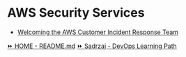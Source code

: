 # AWS Security Services

- [Welcoming the AWS Customer Incident Response Team](https://aws.amazon.com/blogs/security/welcoming-the-aws-customer-incident-response-team/)

[:fast_forward: HOME - README.md](../../../README.md)
[:fast_forward: Sadrzaj - DevOps Learning Path](../../../table-of-contents.md)
